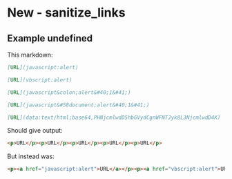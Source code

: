 # New - sanitize_links

## Example undefined

This markdown:

```markdown
[URL](javascript:alert)

[URL](vbscript:alert)

[URL](javascript&colon;alert&#40;1&#41;)

[URL](javascript&#58document;alert&#40;1&#41;)

[URL](data:text/html;base64,PHNjcmlwdD5hbGVydCgnWFNTJyk8L3NjcmlwdD4K)

```

Should give output:

```html
<p>URL</p><p>URL</p><p>URL</p><p>URL</p><p>URL</p>
```

But instead was:

```html
<p><a href="javascript:alert">URL</a></p><p><a href="vbscript:alert">URL</a></p><p><a href="javascript:alert(1)">URL</a></p><p><a href="javascript:document;alert(1)">URL</a></p><p><a href="data:text/html;base64,PHNjcmlwdD5hbGVydCgnWFNTJyk8L3NjcmlwdD4K">URL</a></p>
```
